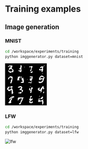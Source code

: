 # Training examples

## Image generation

### MNIST

```bash
cd /workspace/experiments/training
python imggenerator.py dataset=mnist
```

![mnist](./images/mnist.png)

### LFW

```bash
cd /workspace/experiments/training
python imggenerator.py dataset=lfw
```

![lfw](./images/lfw.gif)
